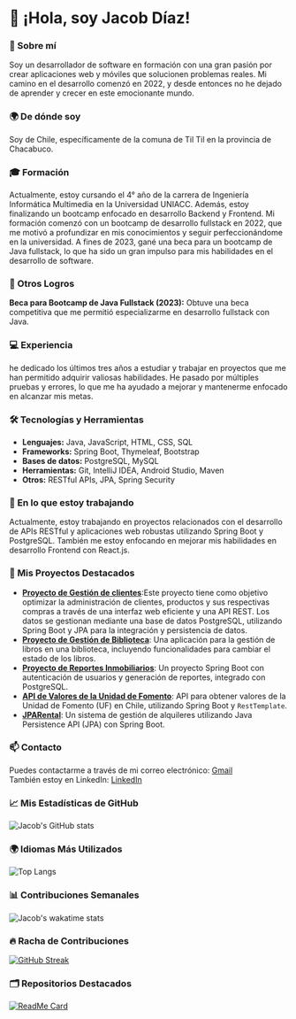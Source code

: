 # 👋 ¡Hola, soy Jacob Díaz!

### 🚀 Sobre mí
Soy un desarrollador de software en formación con una gran pasión por crear aplicaciones web y móviles que solucionen problemas reales. Mi camino en el desarrollo comenzó en 2022, y desde entonces no he dejado de aprender y crecer en este emocionante mundo.

### 🌍 De dónde soy
Soy de Chile, específicamente de la comuna de Til Til en la provincia de Chacabuco.

### 🎓 Formación
Actualmente, estoy cursando el 4° año de la carrera de Ingeniería Informática Multimedia en la Universidad UNIACC. Además, estoy finalizando un bootcamp enfocado en desarrollo Backend y Frontend. Mi formación comenzó con un bootcamp de desarrollo fullstack en 2022, que me motivó a profundizar en mis conocimientos y seguir perfeccionándome en la universidad. A fines de 2023, gané una beca para un bootcamp de Java fullstack, lo que ha sido un gran impulso para mis habilidades en el desarrollo de software.

### 🎉 Otros Logros
**Beca para Bootcamp de Java Fullstack (2023):** Obtuve una beca competitiva que me permitió especializarme en desarrollo fullstack con Java.

### 💻 Experiencia
he dedicado los últimos tres años a estudiar y trabajar en proyectos que me han permitido adquirir valiosas habilidades. He pasado por múltiples pruebas y errores, lo que me ha ayudado a mejorar y mantenerme enfocado en alcanzar mis metas.

### 🛠️ Tecnologías y Herramientas
- **Lenguajes:** Java, JavaScript, HTML, CSS, SQL
- **Frameworks:** Spring Boot, Thymeleaf, Bootstrap
- **Bases de datos:** PostgreSQL, MySQL
- **Herramientas:** Git, IntelliJ IDEA, Android Studio, Maven
- **Otros:** RESTful APIs, JPA, Spring Security

### 🌱 En lo que estoy trabajando
Actualmente, estoy trabajando en proyectos relacionados con el desarrollo de APIs RESTful y aplicaciones web robustas utilizando Spring Boot y PostgreSQL. También me estoy enfocando en mejorar mis habilidades en desarrollo Frontend con React.js.

### 🔗 Mis Proyectos Destacados
- **[Proyecto de Gestión de clientes](https://github.com/JacobDiazN/ProyectoVentasVimedia)**:Este proyecto tiene como objetivo optimizar la administración de clientes, productos y sus respectivas compras a través de una interfaz web eficiente y una API REST. Los datos se gestionan mediante una base de datos PostgreSQL, utilizando Spring Boot y JPA para la integración y persistencia de datos.
- **[Proyecto de Gestión de Biblioteca](https://github.com/tu-usuario/proyecto-gestion-biblioteca)**: Una aplicación para la gestión de libros en una biblioteca, incluyendo funcionalidades para cambiar el estado de los libros.
- **[Proyecto de Reportes Inmobiliarios](https://github.com/tu-usuario/reportes_inmobiliaria)**: Un proyecto Spring Boot con autenticación de usuarios y generación de reportes, integrado con PostgreSQL.
- **[API de Valores de la Unidad de Fomento](https://github.com/tu-usuario/api-uf)**: API para obtener valores de la Unidad de Fomento (UF) en Chile, utilizando Spring Boot y `RestTemplate`.
- **[JPARental](https://github.com/JacobDiazN/JPARental)**: Un sistema de gestión de alquileres utilizando Java Persistence API (JPA) con Spring Boot.

### 📫 Contacto
Puedes contactarme a través de mi correo electrónico: [Gmail](mailto:contactovimedia@gmail.com)  
También estoy en LinkedIn: [LinkedIn](https://www.linkedin.com/in/jacob-diaz-navarro-b37233158/)

### 📈 Mis Estadísticas de GitHub
![Jacob's GitHub stats](https://github-readme-stats.vercel.app/api?username=JacobDiazN&show_icons=true&theme=radical)

### 🌍 Idiomas Más Utilizados
![Top Langs](https://github-readme-stats.vercel.app/api/top-langs/?username=JacobDiazN&layout=compact&theme=radical)

### 📊 Contribuciones Semanales
![Jacob's wakatime stats](https://github-readme-stats.vercel.app/api/wakatime?username=JacobDiazN&layout=compact&theme=radical)

### 🔥 Racha de Contribuciones
[![GitHub Streak](https://github-readme-streak-stats.herokuapp.com/?user=JacobDiazN&theme=radical)](https://git.io/streak-stats)

### 🗂️ Repositorios Destacados
[![ReadMe Card](https://github-readme-stats.vercel.app/api/pin/?username=JacobDiazN&repo=JPARental&theme=radical)](https://github.com/JacobDiazN/JPARental)








